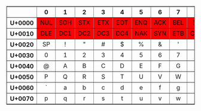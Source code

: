 
<style> 
.no {background-color:red;color:black} 
.no2 {background-color:orange;color:black;} 
th,td { text-align: center; }</style>
<table class="UniTable script-Latn" border="1" cellspacing="0" cellpadding="2">

<tbody><tr lang="fr" class="lang-fr script-Latn">
<th scope="row" lang="fr" class="UniRow lang-fr script-Latn" title="Code d’écriture : Latn."><br />
</th><th scope="col" class="UniCol">0</th><th scope="col" class="UniCol">1</th><th scope="col" class="UniCol">2</th><th scope="col" class="UniCol">3</th><th scope="col" class="UniCol">4</th><th scope="col" class="UniCol">5</th><th scope="col" class="UniCol">6</th><th scope="col" class="UniCol">7</th><th scope="col" class="UniCol">8</th><th scope="col" class="UniCol">9</th><th scope="col" class="UniCol">A</th><th scope="col" class="UniCol">B</th><th scope="col" class="UniCol">C</th><th scope="col" class="UniCol">D</th><th scope="col" class="UniCol">E</th><th scope="col" class="UniCol">F</th>
</tr>
<tr>
<th scope="row" lang="fr" class="UniRow lang-fr script-Latn">U+0000
</th>
<td class="no"><span class="UniCtrl" title="U+0000 &lt;contrôle&gt; nul (caractère de bourrage)">NUL</span>
</td>
<td class="no"><span class="UniCtrl" title="U+0001 &lt;contrôle&gt; début d’entête">SOH</span>
</td>
<td class="no"><span class="UniCtrl" title="U+0002 &lt;contrôle&gt; début de texte">STX</span>
</td>
<td class="no"><span class="UniCtrl" title="U+0003 &lt;contrôle&gt; fin de texte">ETX</span>
</td>
<td class="no"><span class="UniCtrl" title="U+0004 &lt;contrôle&gt; fin de transmission">EOT</span>
</td>
<td class="no"><span class="UniCtrl" title="U+0005 &lt;contrôle&gt; requête">ENQ</span>
</td>
<td class="no"><span class="UniCtrl" title="U+0006 &lt;contrôle&gt; accusé de réception &#91;positif&#93;">ACK</span>
</td>
<td class="no"><span class="UniCtrl" title="U+0007 &lt;contrôle&gt; sonnerie">BEL</span>
</td>
<td class="no"><span class="UniCtrl" title="U+0008 &lt;contrôle&gt; espace arrière">BS</span>
</td>
<td class="no"><span class="UniCtrl" title="U+0009 &lt;contrôle&gt; tabulation horizontale">HT</span>
</td>
<td class="no"><span class="UniCtrl" title="U+000A &lt;contrôle&gt; passage à la ligne">LF</span>
</td>
<td class="no"><span class="UniCtrl" title="U+000B &lt;contrôle&gt; tabulation verticale">VT</span>
</td>
<td class="no"><span class="UniCtrl" title="U+000C &lt;contrôle&gt; saut de page">FF</span>
</td>
<td class="no"><span class="UniCtrl" title="U+000D &lt;contrôle&gt; retour de chariot">CR</span>
</td>
<td class="no"><span class="UniCtrl" title="U+000E &lt;contrôle&gt; hors code, remplacement verrouillé un">SO</span>
</td>
<td class="no"><span class="UniCtrl" title="U+000F &lt;contrôle&gt; en code, remplacement verrouillé zéro">SI</span>
</td></tr>
<tr>
<th scope="row" lang="fr" class="UniRow lang-fr script-Latn">U+0010
</th>
<td class="no"><span class="UniCtrl" title="U+0010 &lt;contrôle&gt; échappement de transmission">DLE</span>
</td>
<td class="no"><span class="UniCtrl" title="U+0011 &lt;contrôle&gt; contrôle de dispositif un">DC1</span>
</td>
<td class="no"><span class="UniCtrl" title="U+0012 &lt;contrôle&gt; contrôle de dispositif deux">DC2</span>
</td>
<td class="no"><span class="UniCtrl" title="U+0013 &lt;contrôle&gt; contrôle de dispositif trois">DC3</span>
</td>
<td class="no"><span class="UniCtrl" title="U+0014 &lt;contrôle&gt; contrôle de dispositif quatre">DC4</span>
</td>
<td class="no"><span class="UniCtrl" title="U+0015 &lt;contrôle&gt; accusé de réception négatif">NAK</span>
</td>
<td class="no"><span class="UniCtrl" title="U+0016 &lt;contrôle&gt; synchronisation">SYN</span>
</td>
<td class="no"><span class="UniCtrl" title="U+0017 &lt;contrôle&gt; fin de bloc de transmission">ETB</span>
</td>
<td class="no"><span class="UniCtrl" title="U+0018 &lt;contrôle&gt; annulation">CAN</span>
</td>
<td class="no"><span class="UniCtrl" title="U+0019 &lt;contrôle&gt; fin de support">EM</span>
</td>
<td class="no"><span class="UniCtrl" title="U+001A &lt;contrôle&gt; substitution">SUB</span>
</td>
<td class="no"><span class="UniCtrl" title="U+001B &lt;contrôle&gt; échappement">ESC</span>
</td>
<td class="no"><span class="UniCtrl" title="U+001C &lt;contrôle&gt; séparateur de fichiers">FS</span>
</td>
<td class="no"><span class="UniCtrl" title="U+001D &lt;contrôle&gt; séparateur de groupes">GS</span>
</td>
<td class="no"><span class="UniCtrl" title="U+001E &lt;contrôle&gt; séparateur d’enregistrements, séparateur d’articles">RS</span>
</td>
<td class="no"><span class="UniCtrl" title="U+001F &lt;contrôle&gt; séparateur de sous-articles">US</span>
</td></tr>
<tr>
<th scope="row" lang="fr" class="UniRow lang-fr script-Latn">U+0020
</th>
<td><span class="UniCtrl" title="U+0020 espace">SP</span>
</td>
<td><span class="Uni" title="U+0021 point d’exclamation">!</span>
</td>
<td><span class="Uni" title="U+0022 guillemet anglais">&quot;</span>
</td>
<td><span class="Uni" title="U+0023 croisillon">#</span>
</td>
<td><span class="Uni" title="U+0024 symbole dollar">$</span>
</td>
<td><span class="Uni" title="U+0025 symbole pour cent">%</span>
</td>
<td><span class="Uni" title="U+0026 perluète">&amp;</span>
</td>
<td><span class="Uni" title="U+0027 apostrophe">'</span>
</td>
<td><span class="Uni" title="U+0028 parenthèse gauche">(</span>
</td>
<td><span class="Uni" title="U+0029 parenthèse droite">)</span>
</td>
<td><span class="Uni" title="U+002A astérisque">*</span>
</td>
<td><span class="Uni" title="U+002B signe plus">+</span>
</td>
<td><span class="Uni" title="U+002C virgule">,</span>
</td>
<td><span class="Uni" title="U+002D trait d’union-signe moins">-</span>
</td>
<td><span class="Uni" title="U+002E point">.</span>
</td>
<td><span class="Uni" title="U+002F barre oblique">/</span>
</td></tr>
<tr>
<th scope="row" lang="fr" class="UniRow lang-fr script-Latn">U+0030
</th>
<td><span class="Uni" title="U+0030 chiffre zéro">0</span>
</td>
<td><span class="Uni" title="U+0031 chiffre un">1</span>
</td>
<td><span class="Uni" title="U+0032 chiffre deux">2</span>
</td>
<td><span class="Uni" title="U+0033 chiffre trois">3</span>
</td>
<td><span class="Uni" title="U+0034 chiffre quatre">4</span>
</td>
<td><span class="Uni" title="U+0035 chiffre cinq">5</span>
</td>
<td><span class="Uni" title="U+0036 chiffre six">6</span>
</td>
<td><span class="Uni" title="U+0037 chiffre sept">7</span>
</td>
<td><span class="Uni" title="U+0038 chiffre huit">8</span>
</td>
<td><span class="Uni" title="U+0039 chiffre neuf">9</span>
</td>
<td><span class="Uni" title="U+003A deux-points">:</span>
</td>
<td><span class="Uni" title="U+003B point-virgule">;</span>
</td>
<td class="no2"><span class="Uni" title="U+003C signe inférieur à">&lt;</span>
</td>
<td><span class="Uni" title="U+003D signe égal à">=</span>
</td>
<td class="no2"><span class="Uni" title="U+003E signe supérieur à">&gt;</span>
</td>
<td><span class="Uni" title="U+003F point d’interrogation">?</span>
</td></tr>
<tr>
<th scope="row" lang="fr" class="UniRow lang-fr script-Latn">U+0040
</th>
<td><span class="Uni" title="U+0040 arobase">@</span>
</td>
<td><span class="Uni" title="U+0041 lettre latine majuscule A">A</span>
</td>
<td><span class="Uni" title="U+0042 lettre latine majuscule B">B</span>
</td>
<td><span class="Uni" title="U+0043 lettre latine majuscule C">C</span>
</td>
<td><span class="Uni" title="U+0044 lettre latine majuscule D">D</span>
</td>
<td><span class="Uni" title="U+0045 lettre latine majuscule E">E</span>
</td>
<td><span class="Uni" title="U+0046 lettre latine majuscule F">F</span>
</td>
<td><span class="Uni" title="U+0047 lettre latine majuscule G">G</span>
</td>
<td><span class="Uni" title="U+0048 lettre latine majuscule H">H</span>
</td>
<td><span class="Uni" title="U+0049 lettre latine majuscule I">I</span>
</td>
<td><span class="Uni" title="U+004A lettre latine majuscule J">J</span>
</td>
<td><span class="Uni" title="U+004B lettre latine majuscule K">K</span>
</td>
<td><span class="Uni" title="U+004C lettre latine majuscule L">L</span>
</td>
<td><span class="Uni" title="U+004D lettre latine majuscule M">M</span>
</td>
<td><span class="Uni" title="U+004E lettre latine majuscule N">N</span>
</td>
<td><span class="Uni" title="U+004F lettre latine majuscule O">O</span>
</td></tr>
<tr>
<th scope="row" lang="fr" class="UniRow lang-fr script-Latn">U+0050
</th>
<td><span class="Uni" title="U+0050 lettre latine majuscule P">P</span>
</td>
<td><span class="Uni" title="U+0051 lettre latine majuscule Q">Q</span>
</td>
<td><span class="Uni" title="U+0052 lettre latine majuscule R">R</span>
</td>
<td><span class="Uni" title="U+0053 lettre latine majuscule S">S</span>
</td>
<td><span class="Uni" title="U+0054 lettre latine majuscule T">T</span>
</td>
<td><span class="Uni" title="U+0055 lettre latine majuscule U">U</span>
</td>
<td><span class="Uni" title="U+0056 lettre latine majuscule V">V</span>
</td>
<td><span class="Uni" title="U+0057 lettre latine majuscule W">W</span>
</td>
<td><span class="Uni" title="U+0058 lettre latine majuscule X">X</span>
</td>
<td><span class="Uni" title="U+0059 lettre latine majuscule Y">Y</span>
</td>
<td><span class="Uni" title="U+005A lettre latine majuscule Z">Z</span>
</td>
<td><span class="Uni" title="U+005B crochet gauche">&#91;</span>
</td>
<td class="no2"><span class="Uni" title="U+005C barre oblique inversée">&#92;</span>
</td>
<td><span class="Uni" title="U+005D crochet droit">&#93;</span>
</td>
<td><span class="Uni" title="U+005E accent circonflexe">^</span>
</td>
<td><span class="Uni" title="U+005F tiret bas">_</span>
</td></tr>
<tr>
<th scope="row" lang="fr" class="UniRow lang-fr script-Latn">U+0060
</th>
<td><span class="Uni" title="U+0060 accent grave">`</span>
</td>
<td><span class="Uni" title="U+0061 lettre latine minuscule a">a</span>
</td>
<td><span class="Uni" title="U+0062 lettre latine minuscule b">b</span>
</td>
<td><span class="Uni" title="U+0063 lettre latine minuscule c">c</span>
</td>
<td><span class="Uni" title="U+0064 lettre latine minuscule d">d</span>
</td>
<td><span class="Uni" title="U+0065 lettre latine minuscule e">e</span>
</td>
<td><span class="Uni" title="U+0066 lettre latine minuscule f">f</span>
</td>
<td><span class="Uni" title="U+0067 lettre latine minuscule g">g</span>
</td>
<td><span class="Uni" title="U+0068 lettre latine minuscule h">h</span>
</td>
<td><span class="Uni" title="U+0069 lettre latine minuscule i">i</span>
</td>
<td><span class="Uni" title="U+006A lettre latine minuscule j">j</span>
</td>
<td><span class="Uni" title="U+006B lettre latine minuscule k">k</span>
</td>
<td><span class="Uni" title="U+006C lettre latine minuscule l">l</span>
</td>
<td><span class="Uni" title="U+006D lettre latine minuscule m">m</span>
</td>
<td><span class="Uni" title="U+006E lettre latine minuscule n">n</span>
</td>
<td><span class="Uni" title="U+006F lettre latine minuscule o">o</span>
</td></tr>
<tr>
<th scope="row" lang="fr" class="UniRow lang-fr script-Latn">U+0070
</th>
<td><span class="Uni" title="U+0070 lettre latine minuscule p">p</span>
</td>
<td><span class="Uni" title="U+0071 lettre latine minuscule q">q</span>
</td>
<td><span class="Uni" title="U+0072 lettre latine minuscule r">r</span>
</td>
<td><span class="Uni" title="U+0073 lettre latine minuscule s">s</span>
</td>
<td><span class="Uni" title="U+0074 lettre latine minuscule t">t</span>
</td>
<td><span class="Uni" title="U+0075 lettre latine minuscule u">u</span>
</td>
<td><span class="Uni" title="U+0076 lettre latine minuscule v">v</span>
</td>
<td><span class="Uni" title="U+0077 lettre latine minuscule w">w</span>
</td>
<td><span class="Uni" title="U+0078 lettre latine minuscule x">x</span>
</td>
<td><span class="Uni" title="U+0079 lettre latine minuscule y">y</span>
</td>
<td><span class="Uni" title="U+007A lettre latine minuscule z">z</span>
</td>
<td class="no2"><span class="Uni" title="U+007B accolade gauche">&#123;</span>
</td>
<td class="no2"><span class="Uni" title="U+007C barre verticale">&#124;</span>
</td>
<td class="no2"><span class="Uni" title="U+007D accolade droite">&#125;</span>
</td>
<td><span class="Uni" title="U+007E tilde">~</span>
</td>
<td class="no"><span class="UniCtrl" title="U+007F &lt;contrôle&gt; suppression">DEL</span>
</td></tr></tbody></table>
